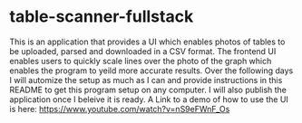 # table-scanner-fullstack
This is an application that provides a UI which enables photos of tables to be uploaded, parsed and downloaded in a CSV format. The frontend UI enables users to quickly scale lines over the photo of the graph which enables the program to yeild more accurate results.
Over the following days I will automize the setup as much as I can and provide instructions in this README to get this program setup on any computer. I will also publish the application once I beleive it is ready.
A Link to a demo of how to use the UI is here: https://www.youtube.com/watch?v=nS9eFWnF_Os
